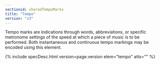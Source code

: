 ```yaml
---
sectionid: sharedTempoMarks
title: "Tempo"
version: "v3"
---
```




Tempo marks are indications through words, abbreviations, or specific metronome settings
of the speed at which a piece of music is to be performed. Both instantaneous and
continuous tempo markings may be encoded using this element.



{% include specDesc.html version=page.version elem="tempo" atts="" %}



